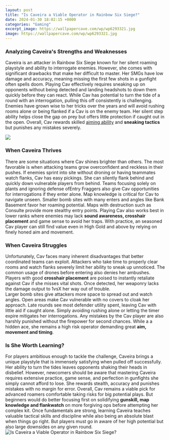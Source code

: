 ```yaml
---
layout: post
title: "Is Caveira a Viable Operator in Rainbow Six Siege?"
date: 2024-01-30 18:02:15 +0000
categories: "Gaming"
excerpt_image: https://wallpapercave.com/wp/wp6293321.jpg
image: https://wallpapercave.com/wp/wp6293321.jpg
---
```


### Analyzing Caveira's Strengths and Weaknesses 
Caveira is an attacker in Rainbow Six Siege known for her silent roaming playstyle and ability to interrogate enemies. However, she comes with significant drawbacks that make her difficult to master. Her SMGs have low damage and accuracy, meaning missing the first few shots in a gunfight often spells doom. Playing Cav effectively requires sneaking up on opponents without being detected and landing headshots to down them quickly before they can react.
While Cav has potential to turn the tide of a round with an interrogation, pulling this off consistently is challenging. Enemies have grown wise to her tricks over the years and will avoid rushing rooms alone or being flanked if a Cav is on the enemy team. Her silent step ability helps close the gap on prey but offers little protection if caught out in the open. Overall, Cav rewards skilled [aiming ability](https://store.fi.io.vn/womens-fauch-und-rottweiler-chaos-team-rottweiler-3-1) and **sneaking tactics** but punishes any mistakes severely.

![](https://wallpapercave.com/wp/wp6705850.jpg)
### When Caveira Thrives
There are some situations where Cav shines brighter than others. The most favorable is when attacking teams grow overconfident and reckless in their pushes. If enemies sprint into site without droning or having teammates watch flanks, Cav has easy pickings. She can silently flank behind and quickly down vulnerable players from behind. Teams focusing solely on plants and ignoring defense ofEntry Fraggers also give Cav opportunities for interrogations if they enter alone. 
Map knowledge is critical for Cav to navigate unseen. Smaller bomb sites with many enters and angles like Bank Basement favor her roaming potential. Maps with destruction such as Consulte provide more stealthy entry points. Playing Cav also works best in lower ranks where enemies may lack **sound awareness, crosshair placement** and game sense to avoid her traps. With practice, an seasoned Cav player can still find value even in High Gold and above by relying on finely honed aim and movement.
### When Caveira Struggles   
Unfortunately, Cav faces many inherent disadvantages that better coordinated teams can exploit. Attackers who take time to properly clear rooms and watch flanks severely limit her ability to sneak up unnoticed. The common usage of drones before entering also denies her ambushes. Players with good **crosshair placement** are poised to instantly retaliate against Cav if she misses vital shots. Once detected, her weaponry lacks the damage output to 1vsX her way out of trouble.  
Larger bomb sites give attackers more space to spread out and watch angles. Open areas make Cav vulnerable with no covers to cloak her approach. Late rounds see most defender utility spent, leaving Cav with little aid if caught alone. Simply avoiding rushing alone or letting the timer expire mitigates her interrogations. Any mistakes by the Cav player are also harshly punished without the firepower for second chances. While a a hidden ace, she remains a high risk operator demanding great **aim, movement and timing**.
### Is She Worth Learning?
For players ambitious enough to tackle the challenge, Caveira brings a unique playstyle that is immensely satisfying when pulled off successfully. Her ability to turn the tides leaves opponents shaking their heads in disbelief. However, newcomers should be aware that mastering Caveira requires extensive practice, game sense, and perfection in gunfights she simply cannot afford to lose. She rewards stealth, accuracy and punishes mistakes with no margin for error.
Overall, Cav remains a viable pick for advanced roamers comfortable taking risks for big potential plays. But beginners would do better focusing first on solidifying **gunskill, map knowledge and flankwatch** on more forgiving ops before attempting her complex kit. Once fundamentals are strong, learning Caveira teaches valuable tactical skills and discipline while also being an absolute blast when things go right. But players must go in aware of her high potential but also large downsides on any given round.
![Is Caveira a Viable Operator in Rainbow Six Siege?](https://wallpapercave.com/wp/wp6293321.jpg)